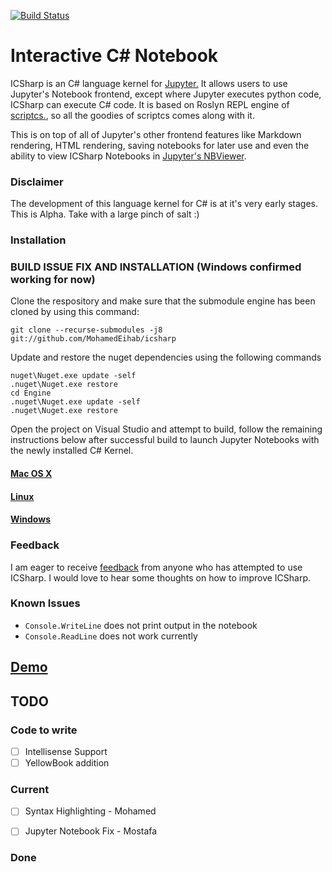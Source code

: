 [![Build Status](https://travis-ci.org/zabirauf/icsharp.svg)](https://travis-ci.org/zabirauf/icsharp)

# Interactive C# Notebook
ICSharp is an C# language kernel for [Jupyter.](http://jupyter.org) It allows users
to use Jupyter's Notebook frontend, except where Jupyter executes python code, ICSharp
can execute C# code. It is based on Roslyn REPL engine of [scriptcs.](http://scriptcs.net/),
so all the goodies of scriptcs comes along with it.

This is on top of all of Jupyter's other frontend features like Markdown rendering,
HTML rendering, saving notebooks for later use and even the ability to view ICSharp
Notebooks in [Jupyter's NBViewer](http://nbviewer.jupyter.org/).

### Disclaimer
The development of this language kernel for C# is at it's very early stages.
This is Alpha. Take with a large pinch of salt :)

### Installation

### BUILD ISSUE FIX AND INSTALLATION (Windows confirmed working for now)
Clone the respository and make sure that the submodule engine has been cloned by using this command:

`git clone --recurse-submodules -j8 git://github.com/MohamedEihab/icsharp`
  
Update and restore the nuget dependencies using the following commands

```
nuget\Nuget.exe update -self
.nuget\Nuget.exe restore
cd Engine
.nuget\Nuget.exe update -self
.nuget\Nuget.exe restore
```

Open the project on Visual Studio and attempt to build, follow the remaining instructions below after successful build to launch Jupyter Notebooks with the newly installed C# Kernel.

#### [Mac OS X](https://github.com/zabirauf/icsharp/wiki/Install-on-Mac-OS-X)

#### [Linux](https://github.com/zabirauf/icsharp/wiki/Install-on-Unix-(Debian-7.8))

#### [Windows](https://github.com/zabirauf/icsharp/wiki/Installation)

### Feedback
I am eager to receive [feedback](mailto:zabirauf@gmail.com) from anyone who has attempted to use ICSharp. I would love to hear
some thoughts on how to improve ICSharp.

### Known Issues
* `Console.WriteLine` does not print output in the notebook
* `Console.ReadLine` does not work currently

## [Demo](http://nbviewer.jupyter.org/urls/gist.githubusercontent.com/zabirauf/a0d4aa22b383afaa1e23/raw/65e539dc98b2cf3e38cc26faf3575e50f4ac9108/iCSharp%20Sample.ipynb)

## TODO

### Code to write

- [ ] Intellisense Support
- [ ] YellowBook addition

### Current
- [ ] Syntax Highlighting - Mohamed
- [ ] Jupyter Notebook Fix - Mostafa


### Done

